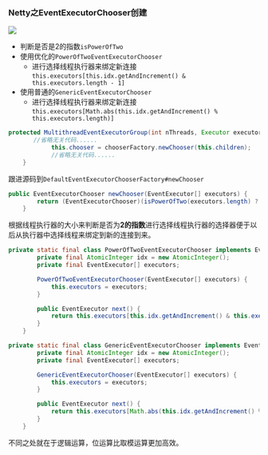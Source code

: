 ### Netty之EventExecutorChooser创建

![](https://github.com/dqqzj/tutorial/blob/master/netty/src/main/resources/pictures/nioeventloop/eventExecutorChooser.png)
- 判断是否是2的指数`isPowerOfTwo`
- 使用优化的`PowerOfTwoEventExecutorChooser`
  - 进行选择线程执行器来绑定新连接`this.executors[this.idx.getAndIncrement() & this.executors.length - 1]`
- 使用普通的`GenericEventExecutorChooser`
  - 进行选择线程执行器来绑定新连接`this.executors[Math.abs(this.idx.getAndIncrement() % this.executors.length)]`

```java
protected MultithreadEventExecutorGroup(int nThreads, Executor executor, EventExecutorChooserFactory chooserFactory, Object... args) {
       //省略无关代码......
            this.chooser = chooserFactory.newChooser(this.children);
            //省略无关代码......
    }
```

跟进源码到`DefaultEventExecutorChooserFactory#newChooser`

```java
public EventExecutorChooser newChooser(EventExecutor[] executors) {
        return (EventExecutorChooser)(isPowerOfTwo(executors.length) ? new DefaultEventExecutorChooserFactory.PowerOfTwoEventExecutorChooser(executors) : new DefaultEventExecutorChooserFactory.GenericEventExecutorChooser(executors));
    }
```

根据线程执行器的大小来判断是否为**2的指数**进行选择线程执行器的选择器便于以后从执行器中选择线程来绑定到新的连接到来。

```java
private static final class PowerOfTwoEventExecutorChooser implements EventExecutorChooser {
        private final AtomicInteger idx = new AtomicInteger();
        private final EventExecutor[] executors;

        PowerOfTwoEventExecutorChooser(EventExecutor[] executors) {
            this.executors = executors;
        }

        public EventExecutor next() {
            return this.executors[this.idx.getAndIncrement() & this.executors.length - 1];
        }
    }
```



```java
private static final class GenericEventExecutorChooser implements EventExecutorChooser {
        private final AtomicInteger idx = new AtomicInteger();
        private final EventExecutor[] executors;

        GenericEventExecutorChooser(EventExecutor[] executors) {
            this.executors = executors;
        }

        public EventExecutor next() {
            return this.executors[Math.abs(this.idx.getAndIncrement() % this.executors.length)];
        }
    }
```

不同之处就在于逻辑运算，位运算比取模运算更加高效。